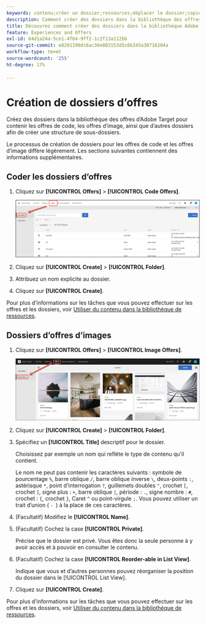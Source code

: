 ```yaml
---
keywords: contenu;créer un dossier;ressources;déplacer le dossier;copier le dossier;supprimer le dossier;télécharger le dossier;dossier
description: Comment créer des dossiers dans la bibliothèque des offres ?
title: Découvrez comment créer des dossiers dans la bibliothèque Adobe [!DNL Target] Offres pour contenir des offres de code et d’image, ainsi que d’autres dossiers.
feature: Experiences and Offers
exl-id: 64d1a24a-5ce1-4f64-9ff2-1c2f13a112bb
source-git-commit: e8201198dc6ac36e803153d5c6b345a30716204a
workflow-type: tm+mt
source-wordcount: '255'
ht-degree: 17%

---
```


# Création de dossiers d’offres

Créez des dossiers dans la bibliothèque des offres d’Adobe Target pour contenir les offres de code, les offres d’image, ainsi que d’autres dossiers afin de créer une structure de sous-dossiers.

Le processus de création de dossiers pour les offres de code et les offres d’image diffère légèrement. Les sections suivantes contiennent des informations supplémentaires.

## Coder les dossiers d’offres

1. Cliquez sur **[!UICONTROL Offers]** > **[!UICONTROL Code Offers]**.

   ![Onglet Offres de code](/help/main/c-experiences/c-manage-content/assets/code-offers-tab.png)

1. Cliquez sur **[!UICONTROL Create]** > **[!UICONTROL Folder]**.

1. Attribuez un nom explicite au dossier.

1. Cliquez sur **[!UICONTROL Create]**.

Pour plus d’informations sur les tâches que vous pouvez effectuer sur les offres et les dossiers, voir [ Utiliser du contenu dans la bibliothèque de ressources](/help/main/c-experiences/c-manage-content/assets-working.md).

## Dossiers d’offres d’images

1. Cliquez sur **[!UICONTROL Offers]** > **[!UICONTROL Image Offers]**.

   ![Onglet Offres d’image](/help/main/c-experiences/c-manage-content/assets/image-offers-tab.png)

1. Cliquez sur **[!UICONTROL Create]** > **[!UICONTROL Folder]**.
1. Spécifiez un **[!UICONTROL Title]** descriptif pour le dossier.

   Choisissez par exemple un nom qui reflète le type de contenu qu’il contient.

   Le nom ne peut pas contenir les caractères suivants : symbole de pourcentage `%`, barre oblique `/`, barre oblique inverse `\`, deux-points `:`, astérisque `*`, point d’interrogation `?`, guillemets doubles `"`, crochet `[`, crochet `]`, signe plus : `+`, barre oblique `|`, période : `.`, signe nombre : `#`, crochet : `{`, crochet `}`, Caret `^` ou point-virgule `;`. Vous pouvez utiliser un trait d’union ( `- `) à la place de ces caractères.

1. (Facultatif) Modifiez le **[!UICONTROL Name]**.
1. (Facultatif) Cochez la case **[!UICONTROL Private]**.

   Précise que le dossier est privé. Vous êtes donc la seule personne à y avoir accès et à pouvoir en consulter le contenu.

1. (Facultatif) Cochez la case **[!UICONTROL Reorder-able in List View]**.

   Indique que vous et d’autres personnes pouvez réorganiser la position du dossier dans le [!UICONTROL List View].

1. Cliquez sur **[!UICONTROL Create]**.

Pour plus d’informations sur les tâches que vous pouvez effectuer sur les offres et les dossiers, voir [ Utiliser du contenu dans la bibliothèque de ressources](/help/main/c-experiences/c-manage-content/assets-working.md).
